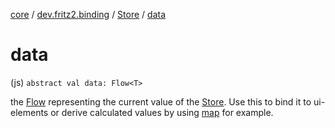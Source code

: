 [core](../../index.md) / [dev.fritz2.binding](../index.md) / [Store](index.md) / [data](./data.md)

# data

(js) `abstract val data: Flow<T>`

the [Flow](#) representing the current value of the [Store](index.md). Use this to bind it to ui-elements or derive calculated values by using [map](#) for example.

